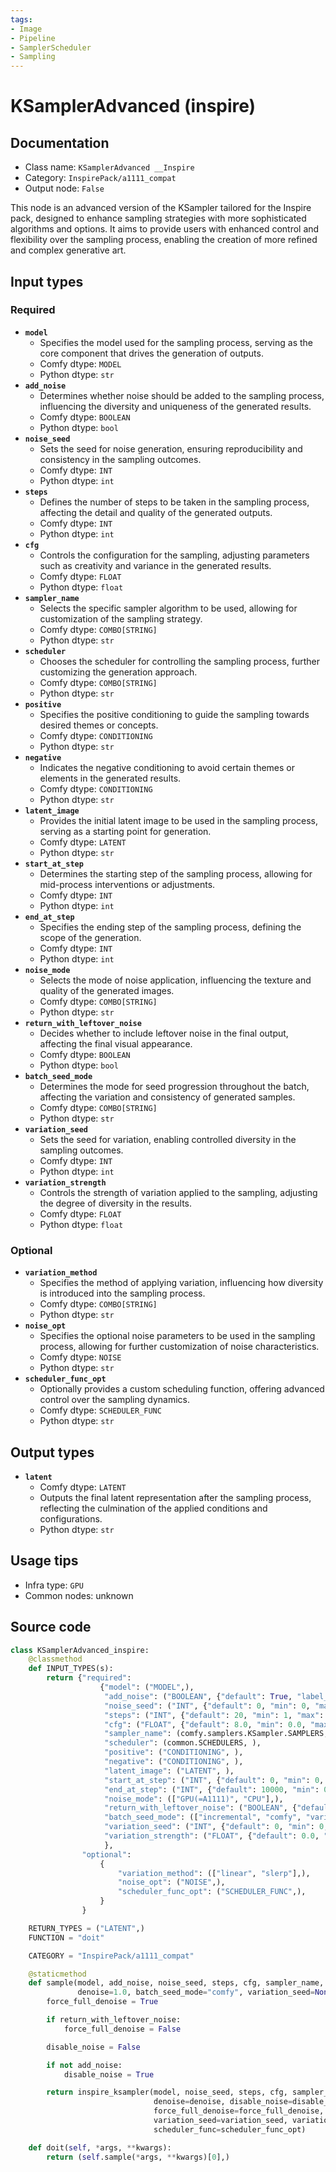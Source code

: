 ```yaml
---
tags:
- Image
- Pipeline
- SamplerScheduler
- Sampling
---
```


# KSamplerAdvanced (inspire)
## Documentation
- Class name: `KSamplerAdvanced __Inspire`
- Category: `InspirePack/a1111_compat`
- Output node: `False`

This node is an advanced version of the KSampler tailored for the Inspire pack, designed to enhance sampling strategies with more sophisticated algorithms and options. It aims to provide users with enhanced control and flexibility over the sampling process, enabling the creation of more refined and complex generative art.
## Input types
### Required
- **`model`**
    - Specifies the model used for the sampling process, serving as the core component that drives the generation of outputs.
    - Comfy dtype: `MODEL`
    - Python dtype: `str`
- **`add_noise`**
    - Determines whether noise should be added to the sampling process, influencing the diversity and uniqueness of the generated results.
    - Comfy dtype: `BOOLEAN`
    - Python dtype: `bool`
- **`noise_seed`**
    - Sets the seed for noise generation, ensuring reproducibility and consistency in the sampling outcomes.
    - Comfy dtype: `INT`
    - Python dtype: `int`
- **`steps`**
    - Defines the number of steps to be taken in the sampling process, affecting the detail and quality of the generated outputs.
    - Comfy dtype: `INT`
    - Python dtype: `int`
- **`cfg`**
    - Controls the configuration for the sampling, adjusting parameters such as creativity and variance in the generated results.
    - Comfy dtype: `FLOAT`
    - Python dtype: `float`
- **`sampler_name`**
    - Selects the specific sampler algorithm to be used, allowing for customization of the sampling strategy.
    - Comfy dtype: `COMBO[STRING]`
    - Python dtype: `str`
- **`scheduler`**
    - Chooses the scheduler for controlling the sampling process, further customizing the generation approach.
    - Comfy dtype: `COMBO[STRING]`
    - Python dtype: `str`
- **`positive`**
    - Specifies the positive conditioning to guide the sampling towards desired themes or concepts.
    - Comfy dtype: `CONDITIONING`
    - Python dtype: `str`
- **`negative`**
    - Indicates the negative conditioning to avoid certain themes or elements in the generated results.
    - Comfy dtype: `CONDITIONING`
    - Python dtype: `str`
- **`latent_image`**
    - Provides the initial latent image to be used in the sampling process, serving as a starting point for generation.
    - Comfy dtype: `LATENT`
    - Python dtype: `str`
- **`start_at_step`**
    - Determines the starting step of the sampling process, allowing for mid-process interventions or adjustments.
    - Comfy dtype: `INT`
    - Python dtype: `int`
- **`end_at_step`**
    - Specifies the ending step of the sampling process, defining the scope of the generation.
    - Comfy dtype: `INT`
    - Python dtype: `int`
- **`noise_mode`**
    - Selects the mode of noise application, influencing the texture and quality of the generated images.
    - Comfy dtype: `COMBO[STRING]`
    - Python dtype: `str`
- **`return_with_leftover_noise`**
    - Decides whether to include leftover noise in the final output, affecting the final visual appearance.
    - Comfy dtype: `BOOLEAN`
    - Python dtype: `bool`
- **`batch_seed_mode`**
    - Determines the mode for seed progression throughout the batch, affecting the variation and consistency of generated samples.
    - Comfy dtype: `COMBO[STRING]`
    - Python dtype: `str`
- **`variation_seed`**
    - Sets the seed for variation, enabling controlled diversity in the sampling outcomes.
    - Comfy dtype: `INT`
    - Python dtype: `int`
- **`variation_strength`**
    - Controls the strength of variation applied to the sampling, adjusting the degree of diversity in the results.
    - Comfy dtype: `FLOAT`
    - Python dtype: `float`
### Optional
- **`variation_method`**
    - Specifies the method of applying variation, influencing how diversity is introduced into the sampling process.
    - Comfy dtype: `COMBO[STRING]`
    - Python dtype: `str`
- **`noise_opt`**
    - Specifies the optional noise parameters to be used in the sampling process, allowing for further customization of noise characteristics.
    - Comfy dtype: `NOISE`
    - Python dtype: `str`
- **`scheduler_func_opt`**
    - Optionally provides a custom scheduling function, offering advanced control over the sampling dynamics.
    - Comfy dtype: `SCHEDULER_FUNC`
    - Python dtype: `str`
## Output types
- **`latent`**
    - Comfy dtype: `LATENT`
    - Outputs the final latent representation after the sampling process, reflecting the culmination of the applied conditions and configurations.
    - Python dtype: `str`
## Usage tips
- Infra type: `GPU`
- Common nodes: unknown


## Source code
```python
class KSamplerAdvanced_inspire:
    @classmethod
    def INPUT_TYPES(s):
        return {"required":
                    {"model": ("MODEL",),
                     "add_noise": ("BOOLEAN", {"default": True, "label_on": "enable", "label_off": "disable"}),
                     "noise_seed": ("INT", {"default": 0, "min": 0, "max": 0xffffffffffffffff}),
                     "steps": ("INT", {"default": 20, "min": 1, "max": 10000}),
                     "cfg": ("FLOAT", {"default": 8.0, "min": 0.0, "max": 100.0, "step":0.5, "round": 0.01}),
                     "sampler_name": (comfy.samplers.KSampler.SAMPLERS, ),
                     "scheduler": (common.SCHEDULERS, ),
                     "positive": ("CONDITIONING", ),
                     "negative": ("CONDITIONING", ),
                     "latent_image": ("LATENT", ),
                     "start_at_step": ("INT", {"default": 0, "min": 0, "max": 10000}),
                     "end_at_step": ("INT", {"default": 10000, "min": 0, "max": 10000}),
                     "noise_mode": (["GPU(=A1111)", "CPU"],),
                     "return_with_leftover_noise": ("BOOLEAN", {"default": False, "label_on": "enable", "label_off": "disable"}),
                     "batch_seed_mode": (["incremental", "comfy", "variation str inc:0.01", "variation str inc:0.05"],),
                     "variation_seed": ("INT", {"default": 0, "min": 0, "max": 0xffffffffffffffff}),
                     "variation_strength": ("FLOAT", {"default": 0.0, "min": 0.0, "max": 1.0, "step": 0.01}),
                     },
                "optional":
                    {
                        "variation_method": (["linear", "slerp"],),
                        "noise_opt": ("NOISE",),
                        "scheduler_func_opt": ("SCHEDULER_FUNC",),
                    }
                }

    RETURN_TYPES = ("LATENT",)
    FUNCTION = "doit"

    CATEGORY = "InspirePack/a1111_compat"

    @staticmethod
    def sample(model, add_noise, noise_seed, steps, cfg, sampler_name, scheduler, positive, negative, latent_image, start_at_step, end_at_step, noise_mode, return_with_leftover_noise,
               denoise=1.0, batch_seed_mode="comfy", variation_seed=None, variation_strength=None, noise_opt=None, callback=None, variation_method="linear", scheduler_func_opt=None):
        force_full_denoise = True

        if return_with_leftover_noise:
            force_full_denoise = False

        disable_noise = False

        if not add_noise:
            disable_noise = True

        return inspire_ksampler(model, noise_seed, steps, cfg, sampler_name, scheduler, positive, negative, latent_image,
                                denoise=denoise, disable_noise=disable_noise, start_step=start_at_step, last_step=end_at_step,
                                force_full_denoise=force_full_denoise, noise_mode=noise_mode, incremental_seed_mode=batch_seed_mode,
                                variation_seed=variation_seed, variation_strength=variation_strength, noise=noise_opt, callback=callback, variation_method=variation_method,
                                scheduler_func=scheduler_func_opt)

    def doit(self, *args, **kwargs):
        return (self.sample(*args, **kwargs)[0],)

```
